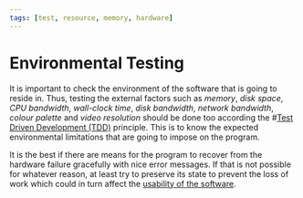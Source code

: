 ```yaml
---
tags: [test, resource, memory, hardware]
---
```


# Environmental Testing

It is important to check the environment of the software that is going to reside
in. Thus, testing the external factors such as *memory*, *disk space*, *CPU
bandwidth*, *wall-clock time*, *disk bandwidth*, *network bandwidth*, *colour
palette* and *video resolution* should be done too according the
#[Test Driven Development (TDD)](202206201159.md) principle. This is to know the
expected environmental limitations that are going to impose on the program.

It is the best if there are means for the program to recover from the hardware
failure gracefully with nice error messages. If that is not possible for
whatever reason, at least try to preserve its state to prevent the loss of work
which could in turn affect the [usability of the software](202206201428.md).
